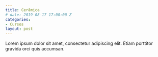 ```yaml
---
title: Cerâmica
# date: 2019-08-17 17:00:00 Z
categories:
- Cursos
layout: post
---
```


Lorem ipsum dolor sit amet, consectetur adipiscing elit. Etiam porttitor gravida orci quis accumsan.